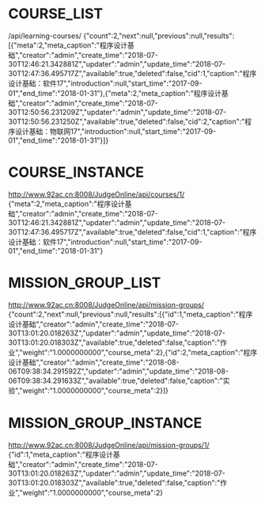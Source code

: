 # COURSE_LIST
/api/learning-courses/
{"count":2,"next":null,"previous":null,"results":[{"meta":2,"meta_caption":"程序设计基础","creator":"admin","create_time":"2018-07-30T12:46:21.342881Z","updater":"admin","update_time":"2018-07-30T12:47:36.495717Z","available":true,"deleted":false,"cid":1,"caption":"程序设计基础：软件17","introduction":null,"start_time":"2017-09-01","end_time":"2018-01-31"},{"meta":2,"meta_caption":"程序设计基础","creator":"admin","create_time":"2018-07-30T12:50:56.231209Z","updater":"admin","update_time":"2018-07-30T12:50:56.231250Z","available":true,"deleted":false,"cid":2,"caption":"程序设计基础：物联网17","introduction":null,"start_time":"2017-09-01","end_time":"2018-01-31"}]}
# COURSE_INSTANCE
http://www.92ac.cn:8008/JudgeOnline/api/courses/1/
{"meta":2,"meta_caption":"程序设计基础","creator":"admin","create_time":"2018-07-30T12:46:21.342881Z","updater":"admin","update_time":"2018-07-30T12:47:36.495717Z","available":true,"deleted":false,"cid":1,"caption":"程序设计基础：软件17","introduction":null,"start_time":"2017-09-01","end_time":"2018-01-31"}
# MISSION_GROUP_LIST
http://www.92ac.cn:8008/JudgeOnline/api/mission-groups/
{"count":2,"next":null,"previous":null,"results":[{"id":1,"meta_caption":"程序设计基础","creator":"admin","create_time":"2018-07-30T13:01:20.018263Z","updater":"admin","update_time":"2018-07-30T13:01:20.018303Z","available":true,"deleted":false,"caption":"作业","weight":"1.0000000000","course_meta":2},{"id":2,"meta_caption":"程序设计基础","creator":"admin","create_time":"2018-08-06T09:38:34.291592Z","updater":"admin","update_time":"2018-08-06T09:38:34.291633Z","available":true,"deleted":false,"caption":"实验","weight":"1.0000000000","course_meta":2}]}
# MISSION_GROUP_INSTANCE
http://www.92ac.cn:8008/JudgeOnline/api/mission-groups/1/
{"id":1,"meta_caption":"程序设计基础","creator":"admin","create_time":"2018-07-30T13:01:20.018263Z","updater":"admin","update_time":"2018-07-30T13:01:20.018303Z","available":true,"deleted":false,"caption":"作业","weight":"1.0000000000","course_meta":2}
